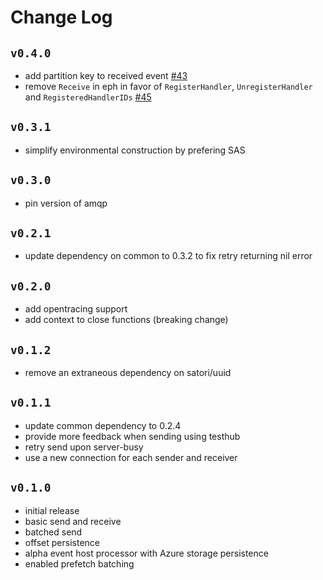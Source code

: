 # Change Log

## `v0.4.0`
- add partition key to received event [#43](https://github.com/Azure/azure-event-hubs-go/pull/43)
- remove `Receive` in eph in favor of `RegisterHandler`, `UnregisterHandler` and `RegisteredHandlerIDs` [#45](https://github.com/Azure/azure-event-hubs-go/pull/45)

## `v0.3.1`
- simplify environmental construction by prefering SAS

## `v0.3.0`
- pin version of amqp

## `v0.2.1`
- update dependency on common to 0.3.2 to fix retry returning nil error

## `v0.2.0`
- add opentracing support
- add context to close functions (breaking change)

## `v0.1.2`
- remove an extraneous dependency on satori/uuid

## `v0.1.1`
- update common dependency to 0.2.4
- provide more feedback when sending using testhub
- retry send upon server-busy
- use a new connection for each sender and receiver

## `v0.1.0`
- initial release
- basic send and receive
- batched send
- offset persistence
- alpha event host processor with Azure storage persistence
- enabled prefetch batching
